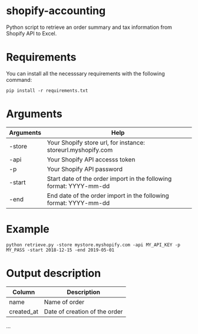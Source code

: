 # shopify-accounting
Python script to retrieve an order summary and tax information from Shopify API to Excel.

# Requirements

You can install all the necesssary requirements with the following command:

```
pip install -r requirements.txt
```


# Arguments

Arguments       | Help
-------------   | -------------
-store          | Your Shopify store url, for instance: storeurl.myshopify.com
-api            | Your Shopify API accesss token
-p              | Your Shopify API password
-start          | Start date of the order import in the following format: YYYY-mm-dd
-end            | End date of the order import in the following format: YYYY-mm-dd

# Example

```
python retrieve.py -store mystore.myshopify.com -api MY_API_KEY -p MY_PASS -start 2018-12-15 -end 2019-05-01
```

# Output description

Column          | Description
-------------   | -------------
name            | Name of order
created_at      | Date of creation of the order

...
